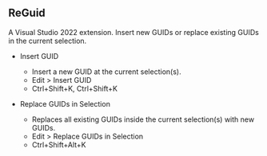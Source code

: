 ## ReGuid

A Visual Studio 2022 extension. Insert new GUIDs or replace existing GUIDs in the current selection.

- Insert GUID
  - Insert a new GUID at the current selection(s).
  - Edit > Insert GUID
  - Ctrl+Shift+K, Ctrl+Shift+K

- Replace GUIDs in Selection
  - Replaces all existing GUIDs inside the current selection(s) with new GUIDs.
  - Edit > Replace GUIDs in Selection
  - Ctrl+Shift+Alt+K